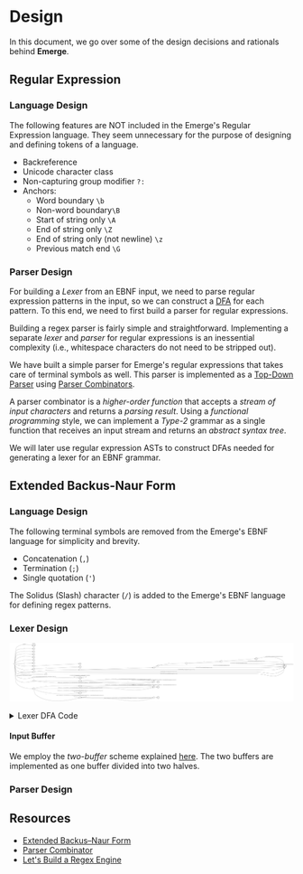 # Design

In this document, we go over some of the design decisions and rationals behind **Emerge**.

## Regular Expression

### Language Design

The following features are NOT included in the Emerge's Regular Expression language.
They seem unnecessary for the purpose of designing and defining tokens of a language.

  - Backreference
  - Unicode character class
  - Non-capturing group modifier `?:`
  - Anchors:
      - Word boundary `\b`
      - Non-word boundary`\B`
      - Start of string only `\A`
      - End of string only `\Z`
      - End of string only (not newline) `\z`
      - Previous match end `\G`

### Parser Design

For building a *Lexer* from an EBNF input, we need to parse regular expression patterns in the input,
so we can construct a [DFA](https://en.wikipedia.org/wiki/Deterministic_finite_automaton) for each pattern.
To this end, we need to first build a parser for regular expressions.

Building a regex parser is fairly simple and straightforward.
Implementing a separate *lexer* and *parser* for regular expressions is an inessential complexity
(i.e., whitespace characters do not need to be stripped out).

We have built a simple parser for Emerge's regular expressions that takes care of terminal symbols as well.
This parser is implemented as a [Top-Down Parser](https://en.wikipedia.org/wiki/Top-down_parsing) using [Parser Combinators](https://en.wikipedia.org/wiki/Parser_combinator).

A parser combinator is a *higher-order function* that accepts a *stream of input characters* and returns a *parsing result*.
Using a *functional programming* style,
we can implement a *Type-2* grammar as a single function that receives an input stream and returns an *abstract syntax tree*.

We will later use regular expression ASTs to construct DFAs needed for generating a lexer for an EBNF grammar.

## Extended Backus-Naur Form

### Language Design

The following terminal symbols are removed from the Emerge's EBNF language for simplicity and brevity.

  - Concatenation (`,`)
  - Termination (`;`)
  - Single quotation (`'`)

The Solidus (Slash) character (`/`) is added to the Emerge's EBNF language for defining regex patterns.

### Lexer Design

![Lexer DFA](./lexer_dfa.png)

<details>
  <summary>Lexer DFA Code</summary>

  ```go
  dfa := auto.NewDFA(0, auto.States{1, 2, 3, 4, 5, 6, 7, 8, 9, 10, 11, 18, 20, 22, 26, 30, 31, 34})

  dfa.Add(0, ' ', 1)
  dfa.Add(0, '\t', 1)
  dfa.Add(0, '\n', 1)
  dfa.Add(0, '\r', 1)
  dfa.Add(0, '\f', 1)
  dfa.Add(0, '\v', 1)
  dfa.Add(1, ' ', 1)
  dfa.Add(1, '\t', 1)
  dfa.Add(1, '\n', 1)
  dfa.Add(1, '\r', 1)
  dfa.Add(1, '\f', 1)
  dfa.Add(1, '\v', 1)

  dfa.Add(0, '=', 2)
  dfa.Add(0, '|', 3)
  dfa.Add(0, '(', 4)
  dfa.Add(0, ')', 5)
  dfa.Add(0, '[', 6)
  dfa.Add(0, ']', 7)
  dfa.Add(0, '{', 8)
  dfa.Add(8, '{', 9)
  dfa.Add(0, '}', 10)
  dfa.Add(10, '}', 11)

  dfa.Add(0, 'g', 12)
  dfa.Add(12, 'r', 13)
  dfa.Add(13, 'a', 14)
  dfa.Add(14, 'm', 15)
  dfa.Add(15, 'm', 16)
  dfa.Add(16, 'a', 17)
  dfa.Add(17, 'r', 18)

  //==================================================< IDENTIFIER >==================================================

  for r := 'a'; r <= 'z'; r++ {
    if r != 'g' {
      dfa.Add(0, auto.Symbol(r), 19)
    }

    if r != 'r' {
      dfa.Add(12, auto.Symbol(r), 20)
      dfa.Add(17, auto.Symbol(r), 20)
    }
    if r != 'a' {
      dfa.Add(13, auto.Symbol(r), 20)
      dfa.Add(16, auto.Symbol(r), 20)
    }
    if r != 'm' {
      dfa.Add(14, auto.Symbol(r), 20)
      dfa.Add(15, auto.Symbol(r), 20)
    }
    dfa.Add(18, auto.Symbol(r), 20)
    dfa.Add(19, auto.Symbol(r), 20)
    dfa.Add(20, auto.Symbol(r), 20)
  }

  for r := '0'; r <= '9'; r++ {
    dfa.Add(12, auto.Symbol(r), 20)
    dfa.Add(13, auto.Symbol(r), 20)
    dfa.Add(14, auto.Symbol(r), 20)
    dfa.Add(15, auto.Symbol(r), 20)
    dfa.Add(16, auto.Symbol(r), 20)
    dfa.Add(17, auto.Symbol(r), 20)
    dfa.Add(18, auto.Symbol(r), 20)
    dfa.Add(19, auto.Symbol(r), 20)
    dfa.Add(20, auto.Symbol(r), 20)
  }

  dfa.Add(12, '_', 20)
  dfa.Add(13, '_', 20)
  dfa.Add(14, '_', 20)
  dfa.Add(15, '_', 20)
  dfa.Add(16, '_', 20)
  dfa.Add(17, '_', 20)
  dfa.Add(18, '_', 20)
  dfa.Add(19, '_', 20)
  dfa.Add(20, '_', 20)

  //==================================================< TOKEN >==================================================

  for r := 'A'; r <= 'Z'; r++ {
    dfa.Add(0, auto.Symbol(r), 21)
    dfa.Add(21, auto.Symbol(r), 22)
    dfa.Add(22, auto.Symbol(r), 22)
  }

  for r := '0'; r <= '9'; r++ {
    dfa.Add(21, auto.Symbol(r), 22)
    dfa.Add(22, auto.Symbol(r), 22)
  }

  dfa.Add(21, '_', 22)
  dfa.Add(22, '_', 22)

  //==================================================< STRING >==================================================

  dfa.Add(0, '"', 23)
  dfa.Add(23, '\\', 24)
  dfa.Add(25, '\\', 24)
  dfa.Add(25, '"', 26)

  for r := 0x21; r <= 0x7E; r++ {
    dfa.Add(24, auto.Symbol(r), 25)
    if r != '"' && r != '\\' {
      dfa.Add(23, auto.Symbol(r), 25)
      dfa.Add(25, auto.Symbol(r), 25)
    }
  }

  //==================================================< REGEX >==================================================

  dfa.Add(0, '/', 27)
  dfa.Add(27, '\\', 28)
  dfa.Add(29, '\\', 28)
  dfa.Add(29, '/', 30)

  for r := 0x20; r <= 0x7E; r++ {
    if r != '*' && r != '/' && r != '\\' {
      dfa.Add(27, auto.Symbol(r), 29)
    }

    dfa.Add(28, auto.Symbol(r), 29)

    if r != '/' && r != '\\' {
      dfa.Add(29, auto.Symbol(r), 29)
    }
  }

  //==================================================< SINGLE-LINE COMMENT >==================================================

  dfa.Add(27, '/', 31)

  for r := 0x20; r <= 0x7E; r++ {
    dfa.Add(31, auto.Symbol(r), 31)
  }

  //==================================================< MULTI-LINE COMMENT >==================================================

  dfa.Add(27, '*', 32)
  dfa.Add(32, '*', 33)
  dfa.Add(33, '/', 34)

  for _, r := range []rune{'\t', '\n', '\r'} {
    dfa.Add(32, auto.Symbol(r), 32)
    dfa.Add(33, auto.Symbol(r), 32)
  }

  for r := 0x20; r <= 0x7E; r++ {
    if r != '*' {
      dfa.Add(32, auto.Symbol(r), 32)
    }

    if r != '/' {
      dfa.Add(33, auto.Symbol(r), 32)
    }
  }
  ```
</details>

#### Input Buffer

We employ the *two-buffer* scheme explained [here](./2-lexer_theory.md#input-buffering).
The two buffers are implemented as one buffer divided into two halves.

### Parser Design

## Resources

  - [Extended Backus–Naur Form](https://en.wikipedia.org/wiki/Extended_Backus%E2%80%93Naur_form)
  - [Parser Combinator](https://en.wikipedia.org/wiki/Parser_combinator)
  - [Let's Build a Regex Engine](https://kean.blog/post/lets-build-regex)
